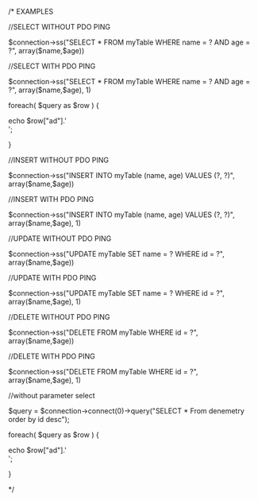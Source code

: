 /*
EXAMPLES

//SELECT WITHOUT PDO PING

$connection->ss("SELECT * FROM myTable WHERE name = ? AND age = ?", array($name,$age))

//SELECT WITH PDO PING

$connection->ss("SELECT * FROM myTable WHERE name = ? AND age = ?", array($name,$age), 1)

foreach( $query as $row ) {

echo $row["ad"].'<br>';

}

//INSERT WITHOUT PDO PING

$connection->ss("INSERT INTO myTable (name, age) VALUES (?, ?)", array($name,$age))

//INSERT WITH PDO PING

$connection->ss("INSERT INTO myTable (name, age) VALUES (?, ?)", array($name,$age), 1)

//UPDATE WITHOUT PDO PING

$connection->ss("UPDATE myTable SET name = ? WHERE id = ?", array($name,$age))

//UPDATE WITH PDO PING

$connection->ss("UPDATE myTable SET name = ? WHERE id = ?", array($name,$age), 1)

//DELETE WITHOUT PDO PING

$connection->ss("DELETE FROM myTable WHERE id = ?", array($name,$age))

//DELETE WITH PDO PING

$connection->ss("DELETE FROM myTable WHERE id = ?", array($name,$age), 1)

//without parameter select

$query = $connection->connect(0)->query("SELECT * From denemetry order by id desc");

foreach( $query as $row ) {

echo $row["ad"].'<br>';

}


*/
